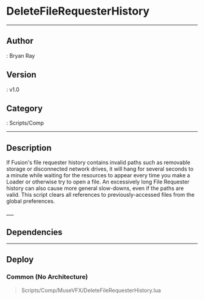 # DeleteFileRequesterHistory
___

## Author
 : Bryan Ray

## Version
 : v1.0

## Category
 : Scripts/Comp
___

## Description
<p>If Fusion's file requester history contains invalid paths such as removable storage or disconnected network drives, it will hang for several seconds to a minute while waiting for the resources to appear every time you make a Loader or otherwise try to open a file. An excessively long File Requester history can also cause more general slow-downs, even if the paths are valid. This script clears all references to previously-accessed files from the global preferences.</p>___

## Dependencies


___

## Deploy

### Common (No Architecture)

> Scripts/Comp/MuseVFX/DeleteFileRequesterHistory.lua  
